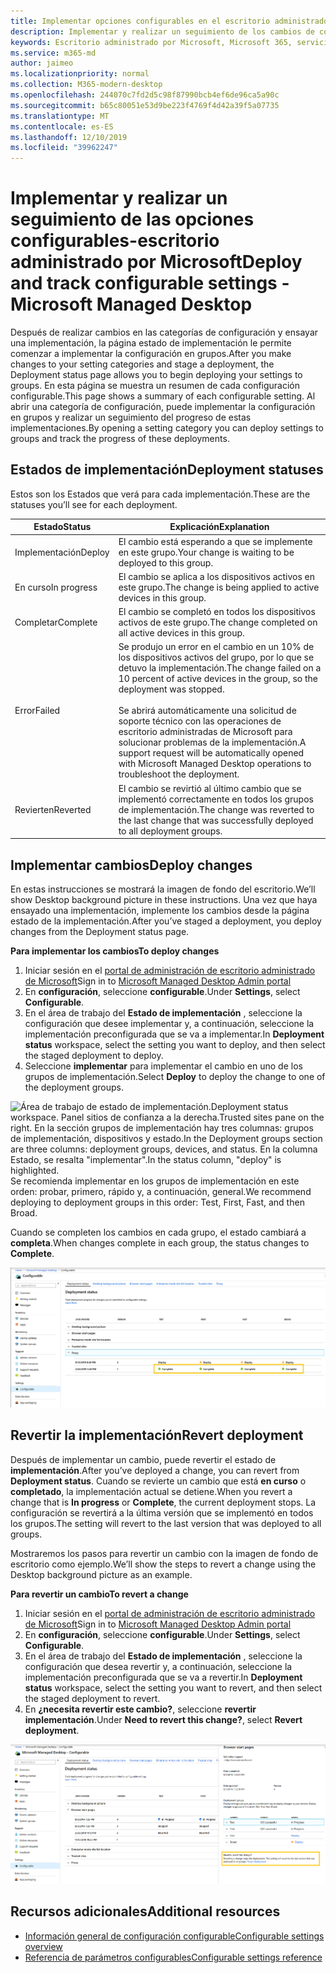 ```yaml
---
title: Implementar opciones configurables en el escritorio administrado de Microsoft
description: Implementar y realizar un seguimiento de los cambios de configuración configurables en el escritorio administrado de Microsoft.
keywords: Escritorio administrado por Microsoft, Microsoft 365, servicio, documentación, implementar, implementación por fases, configuración configurable
ms.service: m365-md
author: jaimeo
ms.localizationpriority: normal
ms.collection: M365-modern-desktop
ms.openlocfilehash: 244070c7fd2d5c98f87990bcb4ef6de96ca5a90c
ms.sourcegitcommit: b65c80051e53d9be223f4769f4d42a39f5a07735
ms.translationtype: MT
ms.contentlocale: es-ES
ms.lasthandoff: 12/10/2019
ms.locfileid: "39962247"
---
```

# <a name="deploy-and-track-configurable-settings---microsoft-managed-desktop"></a><span data-ttu-id="58f78-104">Implementar y realizar un seguimiento de las opciones configurables-escritorio administrado por Microsoft</span><span class="sxs-lookup"><span data-stu-id="58f78-104">Deploy and track configurable settings - Microsoft Managed Desktop</span></span>

<span data-ttu-id="58f78-105">Después de realizar cambios en las categorías de configuración y ensayar una implementación, la página estado de implementación le permite comenzar a implementar la configuración en grupos.</span><span class="sxs-lookup"><span data-stu-id="58f78-105">After you make changes to your setting categories and stage a deployment, the Deployment status page allows you to begin deploying your settings to groups.</span></span> <span data-ttu-id="58f78-106">En esta página se muestra un resumen de cada configuración configurable.</span><span class="sxs-lookup"><span data-stu-id="58f78-106">This page shows a summary of each configurable setting.</span></span> <span data-ttu-id="58f78-107">Al abrir una categoría de configuración, puede implementar la configuración en grupos y realizar un seguimiento del progreso de estas implementaciones.</span><span class="sxs-lookup"><span data-stu-id="58f78-107">By opening a setting category you can deploy settings to groups and track the progress of these deployments.</span></span>

## <a name="deployment-statuses"></a><span data-ttu-id="58f78-108">Estados de implementación</span><span class="sxs-lookup"><span data-stu-id="58f78-108">Deployment statuses</span></span> 

<span data-ttu-id="58f78-109">Estos son los Estados que verá para cada implementación.</span><span class="sxs-lookup"><span data-stu-id="58f78-109">These are the statuses you’ll see for each deployment.</span></span>

<span data-ttu-id="58f78-110">Estado</span><span class="sxs-lookup"><span data-stu-id="58f78-110">Status</span></span>  | <span data-ttu-id="58f78-111">Explicación</span><span class="sxs-lookup"><span data-stu-id="58f78-111">Explanation</span></span> 
--- | --- 
<span data-ttu-id="58f78-112">Implementación</span><span class="sxs-lookup"><span data-stu-id="58f78-112">Deploy</span></span> | <span data-ttu-id="58f78-113">El cambio está esperando a que se implemente en este grupo.</span><span class="sxs-lookup"><span data-stu-id="58f78-113">Your change is waiting to be deployed to this group.</span></span>
<span data-ttu-id="58f78-114">En curso</span><span class="sxs-lookup"><span data-stu-id="58f78-114">In progress</span></span> | <span data-ttu-id="58f78-115">El cambio se aplica a los dispositivos activos en este grupo.</span><span class="sxs-lookup"><span data-stu-id="58f78-115">The change is being applied to active devices in this group.</span></span> 
<span data-ttu-id="58f78-116">Completar</span><span class="sxs-lookup"><span data-stu-id="58f78-116">Complete</span></span> | <span data-ttu-id="58f78-117">El cambio se completó en todos los dispositivos activos de este grupo.</span><span class="sxs-lookup"><span data-stu-id="58f78-117">The change completed on all active devices in this group.</span></span> 
<span data-ttu-id="58f78-118">Error</span><span class="sxs-lookup"><span data-stu-id="58f78-118">Failed</span></span> | <span data-ttu-id="58f78-119">Se produjo un error en el cambio en un 10% de los dispositivos activos del grupo, por lo que se detuvo la implementación.</span><span class="sxs-lookup"><span data-stu-id="58f78-119">The change failed on a 10 percent of active devices in the group, so the deployment was stopped.</span></span><br><br> <span data-ttu-id="58f78-120">Se abrirá automáticamente una solicitud de soporte técnico con las operaciones de escritorio administradas de Microsoft para solucionar problemas de la implementación.</span><span class="sxs-lookup"><span data-stu-id="58f78-120">A support request will be automatically opened with Microsoft Managed Desktop operations to troubleshoot the deployment.</span></span> 
<span data-ttu-id="58f78-121">Revierten</span><span class="sxs-lookup"><span data-stu-id="58f78-121">Reverted</span></span> | <span data-ttu-id="58f78-122">El cambio se revirtió al último cambio que se implementó correctamente en todos los grupos de implementación.</span><span class="sxs-lookup"><span data-stu-id="58f78-122">The change was reverted to the last change that was successfully deployed to all deployment groups.</span></span>

## <a name="deploy-changes"></a><span data-ttu-id="58f78-123">Implementar cambios</span><span class="sxs-lookup"><span data-stu-id="58f78-123">Deploy changes</span></span>

<span data-ttu-id="58f78-124">En estas instrucciones se mostrará la imagen de fondo del escritorio.</span><span class="sxs-lookup"><span data-stu-id="58f78-124">We’ll show Desktop background picture in these instructions.</span></span> <span data-ttu-id="58f78-125">Una vez que haya ensayado una implementación, implemente los cambios desde la página estado de la implementación.</span><span class="sxs-lookup"><span data-stu-id="58f78-125">After you’ve staged a deployment, you deploy changes from the Deployment status page.</span></span> 

<span data-ttu-id="58f78-126">**Para implementar los cambios**</span><span class="sxs-lookup"><span data-stu-id="58f78-126">**To deploy changes**</span></span>

1. <span data-ttu-id="58f78-127">Iniciar sesión en el [portal de administración de escritorio administrado de Microsoft](https://aka.ms/mwaasportal)</span><span class="sxs-lookup"><span data-stu-id="58f78-127">Sign in to [Microsoft Managed Desktop Admin portal](https://aka.ms/mwaasportal)</span></span>
2. <span data-ttu-id="58f78-128">En **configuración**, seleccione **configurable**.</span><span class="sxs-lookup"><span data-stu-id="58f78-128">Under **Settings**, select **Configurable**.</span></span>
3. <span data-ttu-id="58f78-129">En el área de trabajo del **Estado de implementación** , seleccione la configuración que desee implementar y, a continuación, seleccione la implementación preconfigurada que se va a implementar.</span><span class="sxs-lookup"><span data-stu-id="58f78-129">In **Deployment status** workspace, select the setting you want to deploy, and then select the staged deployment to deploy.</span></span>
4. <span data-ttu-id="58f78-130">Seleccione **implementar** para implementar el cambio en uno de los grupos de implementación.</span><span class="sxs-lookup"><span data-stu-id="58f78-130">Select **Deploy** to deploy the change to one of the deployment groups.</span></span>

<span data-ttu-id="58f78-131">![Área de trabajo de estado de implementación.</span><span class="sxs-lookup"><span data-stu-id="58f78-131">![Deployment status workspace.</span></span> <span data-ttu-id="58f78-132">Panel sitios de confianza a la derecha.</span><span class="sxs-lookup"><span data-stu-id="58f78-132">Trusted sites pane on the right.</span></span> <span data-ttu-id="58f78-133">En la sección grupos de implementación hay tres columnas: grupos de implementación, dispositivos y estado.</span><span class="sxs-lookup"><span data-stu-id="58f78-133">In the Deployment groups section are three columns: deployment groups, devices, and status.</span></span> <span data-ttu-id="58f78-134">En la columna Estado, se resalta "implementar".](images/1deployedit.png)</span><span class="sxs-lookup"><span data-stu-id="58f78-134">In the status column, "deploy" is highlighted.](images/1deployedit.png)</span></span>
<span data-ttu-id="58f78-135">Se recomienda implementar en los grupos de implementación en este orden: probar, primero, rápido y, a continuación, general.</span><span class="sxs-lookup"><span data-stu-id="58f78-135">We recommend deploying to deployment groups in this order: Test, First, Fast, and then Broad.</span></span> 

<span data-ttu-id="58f78-136">Cuando se completen los cambios en cada grupo, el estado cambiará a **completa**.</span><span class="sxs-lookup"><span data-stu-id="58f78-136">When changes complete in each group, the status changes to **Complete**.</span></span>

![Área de trabajo del estado de implementación con columnas para la fecha actualizada, versión, prueba, primera, rápida y amplia.](images/2completeedit.png)

## <a name="revert-deployment"></a><span data-ttu-id="58f78-139">Revertir la implementación</span><span class="sxs-lookup"><span data-stu-id="58f78-139">Revert deployment</span></span>

<span data-ttu-id="58f78-140">Después de implementar un cambio, puede revertir el estado de **implementación**.</span><span class="sxs-lookup"><span data-stu-id="58f78-140">After you’ve deployed a change, you can revert from **Deployment status**.</span></span> <span data-ttu-id="58f78-141">Cuando se revierte un cambio que está **en curso** o **completado**, la implementación actual se detiene.</span><span class="sxs-lookup"><span data-stu-id="58f78-141">When you revert a change that is **In progress** or **Complete**, the current deployment stops.</span></span> <span data-ttu-id="58f78-142">La configuración se revertirá a la última versión que se implementó en todos los grupos.</span><span class="sxs-lookup"><span data-stu-id="58f78-142">The setting will revert to the last version that was deployed to all groups.</span></span> 

<span data-ttu-id="58f78-143">Mostraremos los pasos para revertir un cambio con la imagen de fondo de escritorio como ejemplo.</span><span class="sxs-lookup"><span data-stu-id="58f78-143">We’ll show the steps to revert a change using the Desktop background picture as an example.</span></span> 

<span data-ttu-id="58f78-144">**Para revertir un cambio**</span><span class="sxs-lookup"><span data-stu-id="58f78-144">**To revert a change**</span></span>
1. <span data-ttu-id="58f78-145">Iniciar sesión en el [portal de administración de escritorio administrado de Microsoft](https://aka.ms/mwaasportal)</span><span class="sxs-lookup"><span data-stu-id="58f78-145">Sign in to [Microsoft Managed Desktop Admin portal](https://aka.ms/mwaasportal)</span></span>
2. <span data-ttu-id="58f78-146">En **configuración**, seleccione **configurable**.</span><span class="sxs-lookup"><span data-stu-id="58f78-146">Under **Settings**, select **Configurable**.</span></span>
3. <span data-ttu-id="58f78-147">En el área de trabajo del **Estado de implementación** , seleccione la configuración que desea revertir y, a continuación, seleccione la implementación preconfigurada que se va a revertir.</span><span class="sxs-lookup"><span data-stu-id="58f78-147">In **Deployment status** workspace, select the setting you want to revert, and then select the staged deployment to revert.</span></span>
4. <span data-ttu-id="58f78-148">En **¿necesita revertir este cambio?**, seleccione **revertir implementación**.</span><span class="sxs-lookup"><span data-stu-id="58f78-148">Under **Need to revert this change?**, select **Revert deployment**.</span></span>

![Área de trabajo de estado de implementación.](images/3revert.png) 

## <a name="additional-resources"></a><span data-ttu-id="58f78-152">Recursos adicionales</span><span class="sxs-lookup"><span data-stu-id="58f78-152">Additional resources</span></span>
- [<span data-ttu-id="58f78-153">Información general de configuración configurable</span><span class="sxs-lookup"><span data-stu-id="58f78-153">Configurable settings overview</span></span>](config-setting-overview.md)
- [<span data-ttu-id="58f78-154">Referencia de parámetros configurables</span><span class="sxs-lookup"><span data-stu-id="58f78-154">Configurable settings reference</span></span>](config-setting-ref.md) 
